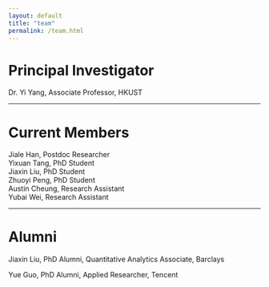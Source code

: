```yaml
---
layout: default
title: "team"
permalink: /team.html
---
```


# Principal Investigator 
Dr. Yi Yang, Associate Professor, HKUST

---

# Current Members
Jiale Han, Postdoc Researcher     
Yixuan Tang, PhD Student     
Jiaxin Liu, PhD Student     
Zhuoyi Peng, PhD Student     
Austin Cheung, Research Assistant   
Yubai Wei, Research Assistant


---

# Alumni
Jiaxin Liu, PhD Alumni, Quantitative Analytics Associate, Barclays

Yue Guo, PhD Alumni, Applied Researcher, Tencent

